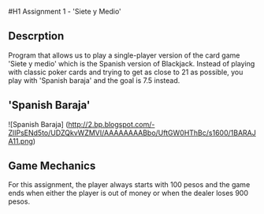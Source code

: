 #H1 Assignment 1 - 'Siete y Medio'


Descrption
----------
Program that allows us to play a single-player version of the card game
'Siete y medio' which is the Spanish version of Blackjack. Instead of playing 
with classic poker cards and trying to get as close to 21 as possible, you play with 'Spanish baraja' and the goal is 7.5 instead.

'Spanish Baraja'
---------------

![Spanish Baraja] (http://2.bp.blogspot.com/-ZlIPsENd5to/UDZQkvWZMVI/AAAAAAAABbo/UftGW0HThBc/s1600/1BARAJA11.png)

Game Mechanics
--------------
For this assignment, the player always starts with 100 pesos and the game ends when either the player is out of money or when the dealer loses 900 pesos. 
